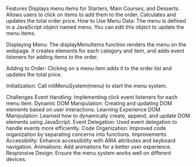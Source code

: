 Features
Displays menu items for Starters, Main Courses, and Desserts.
Allows users to click on items to add them to the order.
Calculates and updates the total order price.
How to Use
Menu Data: The menu is defined in a JavaScript object named menu. You can edit this object to update the menu items.

Displaying Menu: The displayMenuItems function renders the menu on the webpage. It creates elements for each category and item, and adds event listeners for adding items to the order.

Adding to Order: Clicking on a menu item adds it to the order list and updates the total price.

Initialization: Call initMenuSystem(menu) to start the menu system.

Challenges
Event Handling: Implementing click event listeners for each menu item.
Dynamic DOM Manipulation: Creating and updating DOM elements based on user interactions.
Learning Experience
DOM Manipulation: Learned how to dynamically create, append, and update DOM elements using JavaScript.
Event Delegation: Used event delegation to handle events more efficiently.
Code Organization: Improved code organization by separating concerns into functions.
Improvements
Accessibility: Enhance accessibility with ARIA attributes and keyboard navigation.
Animations: Add animations for a better user experience.
Responsive Design: Ensure the menu system works well on different devices.
